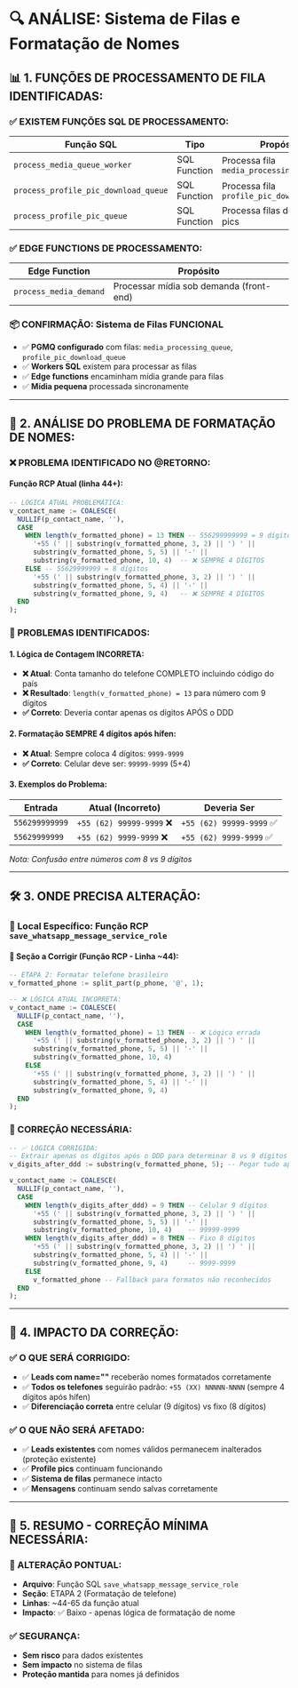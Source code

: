 # 🔍 ANÁLISE: Sistema de Filas e Formatação de Nomes

## 📊 **1. FUNÇÕES DE PROCESSAMENTO DE FILA IDENTIFICADAS:**

### ✅ **EXISTEM FUNÇÕES SQL DE PROCESSAMENTO:**

| **Função SQL** | **Tipo** | **Propósito** |
|----------------|----------|---------------|
| `process_media_queue_worker` | SQL Function | Processa fila `media_processing_queue` |
| `process_profile_pic_download_queue` | SQL Function | Processa fila `profile_pic_download_queue` |
| `process_profile_pic_queue` | SQL Function | Processa filas de profile pics |

### ✅ **EDGE FUNCTIONS DE PROCESSAMENTO:**

| **Edge Function** | **Propósito** |
|-------------------|---------------|
| `process_media_demand` | Processar mídia sob demanda (front-end) |

### 📦 **CONFIRMAÇÃO: Sistema de Filas FUNCIONAL**
- ✅ **PGMQ configurado** com filas: `media_processing_queue`, `profile_pic_download_queue`
- ✅ **Workers SQL** existem para processar as filas
- ✅ **Edge functions** encaminham mídia grande para filas
- ✅ **Mídia pequena** processada sincronamente

---

## 🚨 **2. ANÁLISE DO PROBLEMA DE FORMATAÇÃO DE NOMES:**

### **❌ PROBLEMA IDENTIFICADO NO @RETORNO:**

#### **Função RCP Atual (linha 44+):**
```sql
-- LÓGICA ATUAL PROBLEMÁTICA:
v_contact_name := COALESCE(
  NULLIF(p_contact_name, ''), 
  CASE 
    WHEN length(v_formatted_phone) = 13 THEN -- 556299999999 = 9 dígitos
      '+55 (' || substring(v_formatted_phone, 3, 2) || ') ' ||
      substring(v_formatted_phone, 5, 5) || '-' ||
      substring(v_formatted_phone, 10, 4)  -- ❌ SEMPRE 4 DÍGITOS
    ELSE -- 55629999999 = 8 dígitos
      '+55 (' || substring(v_formatted_phone, 3, 2) || ') ' ||
      substring(v_formatted_phone, 5, 4) || '-' ||
      substring(v_formatted_phone, 9, 4)   -- ❌ SEMPRE 4 DÍGITOS
  END
);
```

### **🔧 PROBLEMAS IDENTIFICADOS:**

#### **1. Lógica de Contagem INCORRETA:**
- **❌ Atual**: Conta tamanho do telefone COMPLETO incluindo código do país
- **❌ Resultado**: `length(v_formatted_phone) = 13` para número com 9 dígitos
- **✅ Correto**: Deveria contar apenas os dígitos APÓS o DDD

#### **2. Formatação SEMPRE 4 dígitos após hífen:**
- **❌ Atual**: Sempre coloca 4 dígitos: `9999-9999` 
- **✅ Correto**: Celular deve ser: `99999-9999` (5+4)

#### **3. Exemplos do Problema:**

| **Entrada** | **Atual (Incorreto)** | **Deveria Ser** |
|-------------|----------------------|-----------------|
| `556299999999` | `+55 (62) 99999-9999` ❌ | `+55 (62) 99999-9999` ✅ |
| `55629999999` | `+55 (62) 9999-9999` ❌ | `+55 (62) 9999-9999` ✅ |

*Nota: Confusão entre números com 8 vs 9 dígitos*

---

## 🛠️ **3. ONDE PRECISA ALTERAÇÃO:**

### **📍 Local Específico: Função RCP `save_whatsapp_message_service_role`**

#### **🎯 Seção a Corrigir (Função RCP - Linha ~44):**
```sql
-- ETAPA 2: Formatar telefone brasileiro
v_formatted_phone := split_part(p_phone, '@', 1);

-- ❌ LÓGICA ATUAL INCORRETA:
v_contact_name := COALESCE(
  NULLIF(p_contact_name, ''), 
  CASE 
    WHEN length(v_formatted_phone) = 13 THEN -- ❌ Lógica errada
      '+55 (' || substring(v_formatted_phone, 3, 2) || ') ' ||
      substring(v_formatted_phone, 5, 5) || '-' ||
      substring(v_formatted_phone, 10, 4)
    ELSE 
      '+55 (' || substring(v_formatted_phone, 3, 2) || ') ' ||
      substring(v_formatted_phone, 5, 4) || '-' ||
      substring(v_formatted_phone, 9, 4)
  END
);
```

### **🔧 CORREÇÃO NECESSÁRIA:**
```sql
-- ✅ LÓGICA CORRIGIDA:
-- Extrair apenas os dígitos após o DDD para determinar 8 vs 9 dígitos
v_digits_after_ddd := substring(v_formatted_phone, 5); -- Pegar tudo após 55XX

v_contact_name := COALESCE(
  NULLIF(p_contact_name, ''), 
  CASE 
    WHEN length(v_digits_after_ddd) = 9 THEN -- Celular 9 dígitos
      '+55 (' || substring(v_formatted_phone, 3, 2) || ') ' ||
      substring(v_formatted_phone, 5, 5) || '-' ||
      substring(v_formatted_phone, 10, 4)    -- 99999-9999
    WHEN length(v_digits_after_ddd) = 8 THEN -- Fixo 8 dígitos  
      '+55 (' || substring(v_formatted_phone, 3, 2) || ') ' ||
      substring(v_formatted_phone, 5, 4) || '-' ||
      substring(v_formatted_phone, 9, 4)     -- 9999-9999
    ELSE
      v_formatted_phone -- Fallback para formatos não reconhecidos
  END
);
```

---

## 🎯 **4. IMPACTO DA CORREÇÃO:**

### **✅ O QUE SERÁ CORRIGIDO:**
- ✅ **Leads com name=""** receberão nomes formatados corretamente
- ✅ **Todos os telefones** seguirão padrão: `+55 (XX) NNNNN-NNNN` (sempre 4 dígitos após hífen)
- ✅ **Diferenciação correta** entre celular (9 dígitos) vs fixo (8 dígitos)

### **✅ O QUE NÃO SERÁ AFETADO:**
- ✅ **Leads existentes** com nomes válidos permanecem inalterados (proteção existente)
- ✅ **Profile pics** continuam funcionando
- ✅ **Sistema de filas** permanece intacto
- ✅ **Mensagens** continuam sendo salvas corretamente

---

## 📝 **5. RESUMO - CORREÇÃO MÍNIMA NECESSÁRIA:**

### **🎯 ALTERAÇÃO PONTUAL:**
- **Arquivo**: Função SQL `save_whatsapp_message_service_role`
- **Seção**: ETAPA 2 (Formatação de telefone)  
- **Linhas**: ~44-65 da função atual
- **Impacto**: ✅ Baixo - apenas lógica de formatação de nome

### **✅ SEGURANÇA:**
- **Sem risco** para dados existentes
- **Sem impacto** no sistema de filas
- **Proteção mantida** para nomes já definidos